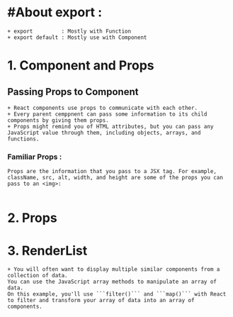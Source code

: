 # #About export :
    + export         : Mostly with Function 
    + export default : Mostly use with Component

# 1. Component and Props 
## Passing Props to Component
    + React components use props to communicate with each other.
    + Every parent cemppnent can pass some information to its child components by giving them props.
    + Props might remind you of HTML attributes, but you can pass any JavaScript value through them, including objects, arrays, and functions.
### Familiar Props :
    Props are the information that you pass to a JSX tag. For example, className, src, alt, width, and height are some of the props you can pass to an <img>:
``` One ways data binding is throws props from Parent to Child.
```

# 2. Props 

# 3. RenderList 
    + You will often want to display multiple similar components from a     collection of data.
    You can use the JavaScript array methods to manipulate an array of data. 
    On this example, you'll use ```filter()``` and ```map()``` with React to filter and transform your array of data into an array of components.


    




    



 
